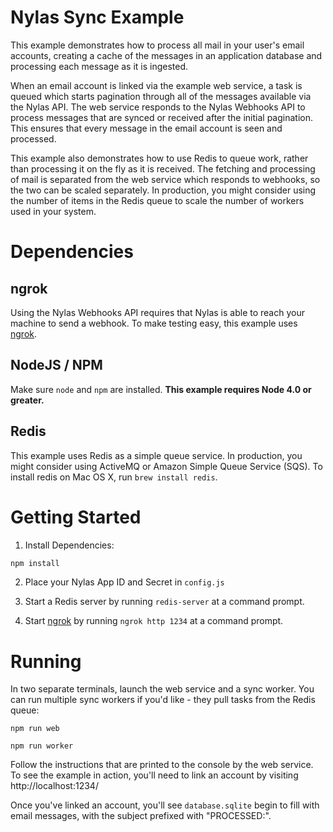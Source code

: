 # Nylas Sync Example

This example demonstrates how to process all mail in your user's email accounts,
creating a cache of the messages in an application database and processing each
message as it is ingested.

When an email account is linked via the example web service, a task is queued
which starts pagination through all of the messages available via the Nylas API.
The web service responds to the Nylas Webhooks API to process messages that
are synced or received after the initial pagination. This ensures that every
message in the email account is seen and processed.

This example also demonstrates how to use Redis to queue work, rather than processing
it on the fly as it is received. The fetching and processing of mail is separated
from the web service which responds to webhooks, so the two can be scaled separately.
In production, you might consider using the number of items in the Redis queue
to scale the number of workers used in your system.

# Dependencies

## ngrok

Using the Nylas Webhooks API requires that Nylas is able to reach your machine
to send a webhook. To make testing easy, this example uses [ngrok](https://ngrok.com/).

## NodeJS / NPM

Make sure `node` and `npm` are installed. **This example requires Node 4.0 or greater.**

## Redis

This example uses Redis as a simple queue service. In production, you might consider
using ActiveMQ or Amazon Simple Queue Service (SQS). To install redis on Mac OS X,
run `brew install redis`.

# Getting Started

1. Install Dependencies:

```bash
npm install
```

2. Place your Nylas App ID and Secret in `config.js`

3. Start a Redis server by running `redis-server` at a command prompt.

4. Start [ngrok](https://ngrok.com/) by running `ngrok http 1234` at a command prompt.

# Running

In two separate terminals, launch the web service and a sync worker. You can run
multiple sync workers if you'd like - they pull tasks from the Redis queue:

```
npm run web
```

```
npm run worker
```

Follow the instructions that are printed to the console by the web service. To
see the example in action, you'll need to link an account by visiting http://localhost:1234/

Once you've linked an account, you'll see `database.sqlite` begin to fill with
email messages, with the subject prefixed with "PROCESSED:".
